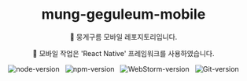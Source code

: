<div align="center">
  
# mung-geguleum-mobile
📌 뭉게구름 모바일 레포지토리입니다.

📌 모바일 작업은 'React Native' 프레임워크를 사용하였습니다.

![node-version](https://img.shields.io/badge/node-v18.12.0-lightgray??style=flat-square&logoColor=white)&nbsp;&nbsp;
![npm-version](https://img.shields.io/badge/npm-v9.6.2-lightgray??style=flat-square&logoColor=white)&nbsp;&nbsp;
![WebStorm-version](https://img.shields.io/badge/WebStorm-2023.1.1-lightgray??style=flat-square&logoColor=white)&nbsp;&nbsp;
![Git-version](https://img.shields.io/badge/Git-v2.41.0-lightgray??style=flat-square&logoColor=white)

</div>
